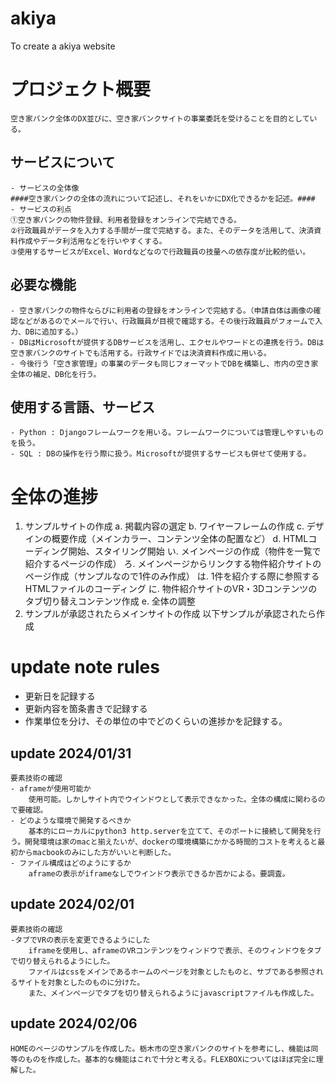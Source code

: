 # akiya
To create a akiya website

# プロジェクト概要
	空き家バンク全体のDX並びに、空き家バンクサイトの事業委託を受けることを目的としている。

## サービスについて
	- サービスの全体像
	####空き家バンクの全体の流れについて記述し、それをいかにDX化できるかを記述。####
	- サービスの利点
	①空き家バンクの物件登録、利用者登録をオンラインで完結できる。
	②行政職員がデータを入力する手間が一度で完結する。また、そのデータを活用して、決済資料作成やデータ利活用などを行いやすくする。
	③使用するサービスがExcel、Wordなどなので行政職員の技量への依存度が比較的低い。

## 必要な機能
	- 空き家バンクの物件ならびに利用者の登録をオンラインで完結する。（申請自体は画像の確認などがあるのでメールで行い、行政職員が目視で確認する。その後行政職員がフォームで入力、DBに追加する。）
	- DBはMicrosoftが提供するDBサービスを活用し、エクセルやワードとの連携を行う。DBは空き家バンクのサイトでも活用する。行政サイドでは決済資料作成に用いる。
	- 今後行う「空き家管理」の事業のデータも同じフォーマットでDBを構築し、市内の空き家全体の補足、DB化を行う。

## 使用する言語、サービス
	- Python : Djangoフレームワークを用いる。フレームワークについては管理しやすいものを扱う。
	- SQL : DBの操作を行う際に扱う。Microsoftが提供するサービスも併せて使用する。

# 全体の進捗
1. サンプルサイトの作成
	a. 掲載内容の選定
	b. ワイヤーフレームの作成
	c. デザインの概要作成（メインカラー、コンテンツ全体の配置など）
	d. HTMLコーディング開始、スタイリング開始
		い. メインページの作成（物件を一覧で紹介するページの作成）
		ろ. メインページからリンクする物件紹介サイトのページ作成（サンプルなので1件のみ作成）
		は. 1件を紹介する際に参照するHTMLファイルのコーディング
		に. 物件紹介サイトのVR・3Dコンテンツのタブ切り替えコンテンツ作成
	e. 全体の調整
2. サンプルが承認されたらメインサイトの作成
以下サンプルが承認されたら作成

# update note rules
- 更新日を記録する
- 更新内容を箇条書きで記録する
- 作業単位を分け、その単位の中でどのくらいの進捗かを記録する。

## update 2024/01/31
	要素技術の確認
	- aframeが使用可能か
		使用可能。しかしサイト内でウインドウとして表示できなかった。全体の構成に関わるので要確認。
	- どのような環境で開発するべきか
		基本的にローカルにpython3 http.serverを立てて、そのポートに接続して開発を行う。開発環境は家のmacと揃えたいが、dockerの環境構築にかかる時間的コストを考えると最初からmacbookのみにした方がいいと判断した。
	- ファイル構成はどのようにするか
		aframeの表示がiframeなしでウインドウ表示できるか否かによる。要調査。

## update 2024/02/01
	要素技術の確認
	-タブでVRの表示を変更できるようにした
		iframeを使用し、aframeのVRコンテンツをウィンドウで表示、そのウィンドウをタブで切り替えられるようにした。
		ファイルはcssをメインであるホームのページを対象としたものと、サブである参照されるサイトを対象としたのものに分けた。
		また、メインページでタブを切り替えられるようにjavascriptファイルも作成した。

## update 2024/02/06
	HOMEのページのサンプルを作成した。栃木市の空き家バンクのサイトを参考にし、機能は同等のものを作成した。基本的な機能はこれで十分と考える。FLEXBOXについてはほぼ完全に理解した。